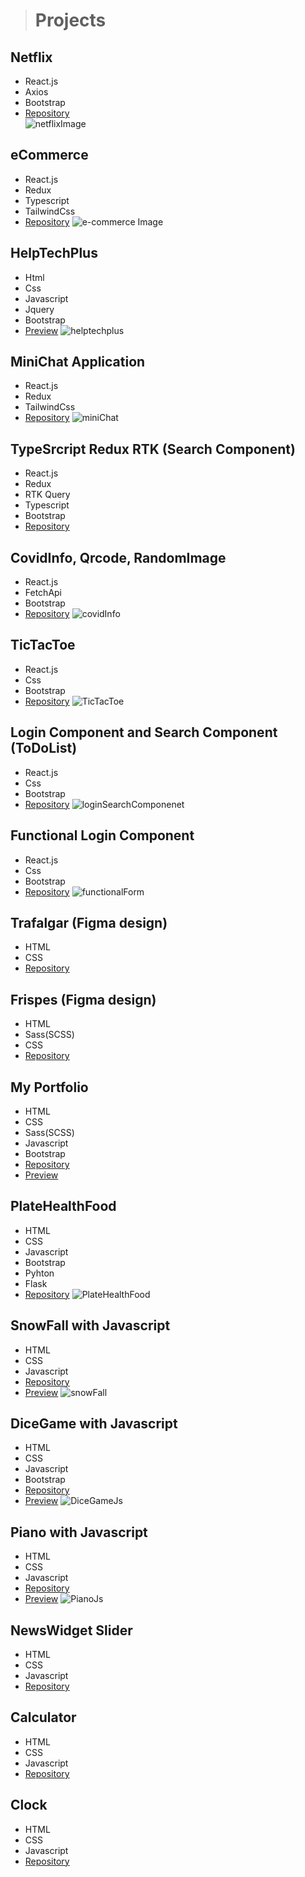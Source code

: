 > # Projects
 
  ## Netflix
  * React.js
  * Axios
  * Bootstrap
  * [Repository](https://github.com/AghalarYusublu/PragmatechFrontendProject/tree/main/ReactTasks/Netflix%20React/netflix)  
  ![netflixImage](https://user-images.githubusercontent.com/54212700/148961780-651a0690-93c9-4a1c-ad6e-c81e0f7e03b3.png)

  ## eCommerce
  * React.js
  * Redux
  * Typescript
  * TailwindCss
  * [Repository](https://github.com/AghalarYusublu/PragmatechFrontendProject/tree/main/ReactTasks/E-Commerce/e-commerce)
  ![e-commerce Image](https://user-images.githubusercontent.com/54212700/148962293-4e600e27-eabb-41c9-897f-ed7c288fae15.png)
  
  ## HelpTechPlus
  * Html
  * Css
  * Javascript
  * Jquery
  * Bootstrap
  * [Preview](https://helptechplus.com/)
  ![helptechplus](https://user-images.githubusercontent.com/54212700/148968332-074058d6-9712-4c73-b1c9-ac6010f40a31.png)

  ## MiniChat Application
  * React.js
  * Redux
  * TailwindCss
  * [Repository](https://github.com/AghalarYusublu/PragmatechFrontendProject/tree/main/ReactTasks/React%20Redux%20MiniChat/app)
  ![miniChat](https://user-images.githubusercontent.com/54212700/148964329-6f583eeb-8e7f-4ab1-9a0d-6a1b24e19796.png) 
  
  ## TypeSrcript Redux RTK (Search Component)
  * React.js
  * Redux
  * RTK Query
  * Typescript
  * Bootstrap
  * [Repository](https://github.com/AghalarYusublu/PragmatechFrontendProject/tree/main/ReactTasks/Typescript%20Redux%20RTK/app)
   
  ## CovidInfo, Qrcode, RandomImage 
  * React.js
  * FetchApi
  * Bootstrap
  * [Repository](https://github.com/AghalarYusublu/PragmatechFrontendProject/tree/main/ReactTasks/React%20Api/app)
  ![covidInfo](https://user-images.githubusercontent.com/54212700/148965722-3d8f1818-3f98-4a11-8522-ddb1e2d961fc.png)
  
  ## TicTacToe
  * React.js
  * Css
  * Bootstrap
  * [Repository](https://github.com/AghalarYusublu/PragmatechFrontendProject/tree/main/ReactTasks/React%20Tic%20Tac%20Toe/app)
  ![TicTacToe](https://user-images.githubusercontent.com/54212700/148962667-8b5e62d5-4d25-48d9-a3d4-4c66a3a31708.png)

  ## Login Component and Search Component (ToDoList)
  * React.js
  * Css
  * Bootstrap
  * [Repository](https://github.com/AghalarYusublu/PragmatechFrontendProject/tree/main/ReactTasks/React%20Login%20Component/app)
  ![loginSearchComponenet](https://user-images.githubusercontent.com/54212700/148963602-2440de9c-4f21-43d7-ac2a-ebc3c805990f.png) 
  
  ## Functional Login Component
  * React.js
  * Css
  * Bootstrap
  * [Repository](https://github.com/AghalarYusublu/PragmatechFrontendProject/tree/main/ReactTasks/React%20Functional%20Component%20Login/app)
  ![functionalForm](https://user-images.githubusercontent.com/54212700/148964059-4c368baf-4d7e-4d57-be4e-258a6c03992a.png)
     
  ## Trafalgar (Figma design)
  * HTML
  * CSS
  * [Repository](https://github.com/AghalarYusublu/PragmatechFrontendProject/tree/main/Figma%20Design%20First(Trafalgar))
  
  ## Frispes (Figma design)
  * HTML
  * Sass(SCSS)
  * CSS
  * [Repository](https://github.com/AghalarYusublu/PragmatechFrontendProject/tree/main/Figma%20Design(Frispes))
  
  ## My Portfolio
  * HTML
  * CSS
  * Sass(SCSS)
  * Javascript
  * Bootstrap
  * [Repository](https://github.com/AghalarYusublu/MyPortfolio)
  * [Preview](https://aghalaryusublu.github.io/MyPortfolio/)

  ## PlateHealthFood
  * HTML
  * CSS
  * Javascript
  * Bootstrap
  * Pyhton
  * Flask
  * [Repository](https://github.com/AghalarYusublu/PragmatechFoundationProject/tree/master/Project(Back-end))
  ![PlateHealthFood](https://user-images.githubusercontent.com/54212700/148969846-2c65712d-6305-4bdc-b1bc-2388497841f4.png)

  ## SnowFall with Javascript
  * HTML
  * CSS
  * Javascript
  * [Repository](https://github.com/AghalarYusublu/Snow-Fall)
  * [Preview](https://aghalaryusublu.github.io/Snow-Fall/) 
  ![snowFall](https://user-images.githubusercontent.com/54212700/148968486-12d40477-1eb0-4c97-90c9-b5c7438e1219.png)
  
  ## DiceGame with Javascript
  * HTML
  * CSS
  * Javascript
  * Bootstrap
  * [Repository](https://github.com/AghalarYusublu/DiceGame)
  * [Preview](https://aghalaryusublu.github.io/PianoJs/) 
  ![DiceGameJs](https://user-images.githubusercontent.com/54212700/148969040-1b27ce8c-6f09-4284-bc06-ff28b36396f8.png)

  ## Piano with Javascript
  * HTML
  * CSS
  * Javascript
  * [Repository](https://github.com/AghalarYusublu/PianoJs)
  * [Preview](https://aghalaryusublu.github.io/PianoJs/) 
  ![PianoJs](https://user-images.githubusercontent.com/54212700/148969285-ea4eb7ec-a179-4b91-96fa-b62312c0da37.png)

  ## NewsWidget Slider
  * HTML
  * CSS
  * Javascript
  * [Repository](https://github.com/AghalarYusublu/PragmatechFrontendProject/tree/main/JsTasks/News%20Widget%20(Js))
  
  ## Calculator
  * HTML
  * CSS
  * Javascript
  * [Repository](https://github.com/AghalarYusublu/PragmatechFrontendProject/tree/main/JsTasks/Calculator)
  
  ## Clock
  * HTML
  * CSS
  * Javascript
  * [Repository](https://github.com/AghalarYusublu/PragmatechFrontendProject/tree/main/JsTasks/Js%20clock%20task)



